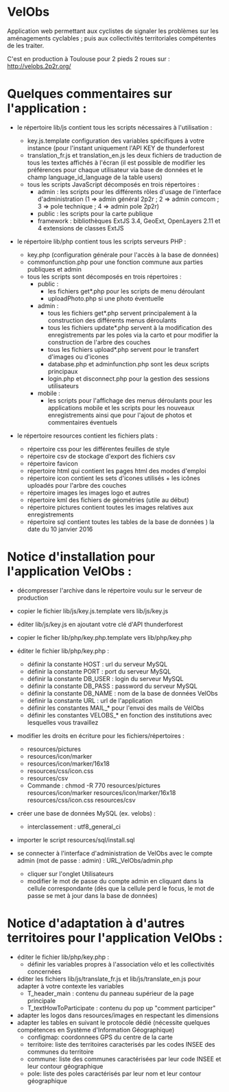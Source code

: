 VelObs
========

Application web permettant aux cyclistes de signaler les problèmes sur les aménagements cyclables ; puis aux collectivités territoriales compétentes de les traiter.

C'est en production à Toulouse pour 2 pieds 2 roues sur : http://velobs.2p2r.org/

# Quelques commentaires sur l'application :

* le répertoire lib/js contient tous les scripts nécessaires à l'utilisation :
    * key.js.template configuration des variables spécifiques à votre instance (pour l'instant uniquement l'API KEY de thunderforest
    * translation_fr.js et translation_en.js les deux fichiers de traduction de tous les textes affichés à l'écran (il est possible de modifier les préférences pour chaque utilisateur via base de données et le champ language_id_language de la table users)
    * tous les scripts JavaScript décomposés en trois répertoires :
        * admin : les scripts pour les différents rôles d'usage de l'interface d'administration (1 => admin général 2p2r ; 2 => admin comcom ; 3 => pole technique ; 4 => admin pole 2p2r)
        * public : les scripts pour la carte publique
        * framework : bibliothèques ExtJS 3.4, GeoExt, OpenLayers 2.11 et 4 extensions de classes ExtJS

 * le répertoire lib/php contient tous les scripts serveurs PHP :
    * key.php (configuration générale pour l'accès à la base de données)
    * commonfunction.php pour une fonction commune aux parties publiques et admin
    * tous les scripts sont décomposés en trois répertoires :
        * public :
            * les fichiers get*.php pour les scripts de menu déroulant
            * uploadPhoto.php si une photo éventuelle
        * admin :
            * tous les fichiers get*.php servent principalement à la construction des différents menus déroulants
            * tous les fichiers update*.php servent à la modification des enregistrements par les poles via la carto et pour modifier la construction de l'arbre des couches
            * tous les fichiers upload*.php servent pour le transfert d'images ou d'icones
            * database.php et adminfunction.php sont les deux scripts principaux
            * login.php et disconnect.php pour la gestion des sessions utilisateurs
        * mobile :
            * les scripts pour l'affichage des menus déroulants pour les applications mobile et les scripts pour les nouveaux enregistrements ainsi que pour l'ajout de photos et commentaires éventuels

 * le répertoire resources contient les fichiers plats :
    * répertoire css pour les différentes feuilles de style
    * répertoire csv de stockage d'export des fichiers csv
    * répertoire favicon
    * répertoire html qui contient les pages html des modes d'emploi
    * répertoire icon contient les sets d'icones utilisés + les icônes uploadés pour l'arbre des couches
    * répertoire images les images logo et autres
    * répertoire kml des fichiers de géométries (utile au début)
    * répertoire pictures contient toutes les images relatives aux enregistrements
    * répertoire sql contient toutes les tables de la base de données ) la date du 10 janvier 2016
   
#   Notice d'installation pour l'application VelObs :

 * décompresser l'archive dans le répertoire voulu sur le serveur de production
 * copier le fichier lib/js/key.js.template vers lib/js/key.js
 * éditer lib/js/key.js en ajoutant votre clé d'API thunderforest
 * copier le ficher lib/php/key.php.template vers lib/php/key.php
 * éditer le fichier lib/php/key.php :
    * définir la constante HOST : url du serveur MySQL
    * définir la constante PORT : port du serveur MySQL
    * définir la constante DB_USER : login du serveur MySQL
    * définir la constante DB_PASS : password du serveur MySQL
    * définir la constante DB_NAME : nom de la base de données VelObs
    * définir la constante URL : url de l'application
    * définir les constantes  MAIL_* pour l'envoi des mails de VélObs
    * définir les constantes VELOBS_* en fonction des institutions avec lesquelles vous travaillez
 * modifier les droits en écriture pour les fichiers/répertoires :
    * resources/pictures
    * resources/icon/marker
    * resources/icon/marker/16x18
    * resources/css/icon.css
    * resources/csv
    * Commande : chmod -R 770 resources/pictures resources/icon/marker resources/icon/marker/16x18 resources/css/icon.css resources/csv
 
 * créer une base de données MySQL (ex. velobs) :
    * interclassement : utf8_general_ci
 * importer le script resources/sql/install.sql
 * se connecter à l'interface d'administration de VelObs avec le compte admin (mot de passe : admin) : URL_VelObs/admin.php
     * cliquer sur l'onglet Utilisateurs
     * modifier le mot de passe du compte admin en cliquant dans la cellule correspondante (dès que la cellule perd le focus, le mot de passe se met à jour dans la base de données)
 
#   Notice d'adaptation à d'autres territoires pour l'application VelObs :

  * éditer le fichier lib/php/key.php :  
     * définir les variables propres à l'association vélo et les collectivités concernées
  * éditer les fichiers  lib/js/translate_fr.js et lib/js/translate_en.js pour adapter à votre contexte les variables
     * T_header_main : contenu du panneau supérieur de la page principale
     * T_textHowToParticipate : contenu du pop up "comment participer"
  * adapter les logos dans resources/images en respectant les dimensions    
  * adapter les tables en suivant le protocole dédié (nécessite quelques compétences en Système d'Information Géographique)
     * configmap: coordonnees GPS du centre de la carte
     * territoire: liste des territoires caracterisés par les codes INSEE des communes du territoire  
     * commune:  liste des communes caractérisées par leur code INSEE et leur contour géographique
     * pole:  liste des poles  caractérisés par leur nom et leur contour géographique
